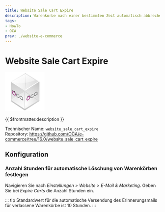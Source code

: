 ```yaml
---
title: Website Sale Cart Expire
description: Warenkörbe nach einer bestimmten Zeit automatisch abbrechen.
tags:
- HowTo
- OCA
prev: ./website-e-commerce
---
```

# Website Sale Cart Expire
![icon_oca_app](attachments/icon_oca_app.png)

{{ $frontmatter.description }}

Technischer Name: `website_sale_cart_expire`\
Repository: <https://github.com/OCA/e-commerce/tree/16.0/website_sale_cart_expire>

## Konfiguration

### Anzahl Stunden für automatische Löschung von Warenkörben festlegen

Navigieren Sie nach *Einstellungen > Website > E-Mail & Marketing*. Geben Sie bei *Expire Carts* die Anzahl Stunden ein.

::: tip
Standardwert für die automatische Versendung des Erinnerungsmails für verlassene Warenkörbe ist 10 Stunden.
:::